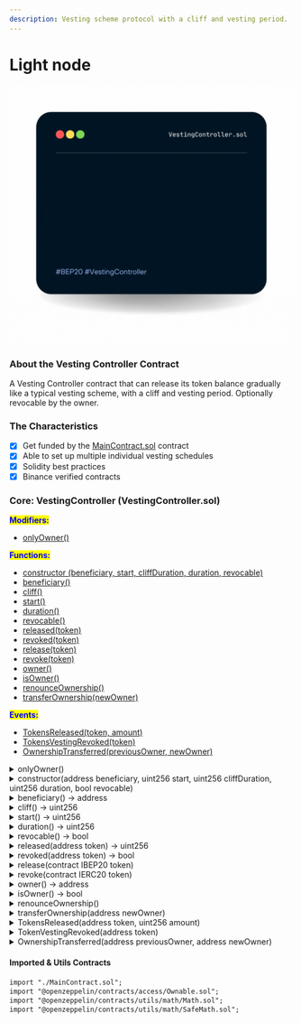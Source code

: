 ```yaml
---
description: Vesting scheme protocol with a cliff and vesting period.
---
```


# Light node

![](../../.gitbook/assets/vestingController.gif)

### About the Vesting Controller Contract

A Vesting Controller contract that can release its token balance gradually like a typical vesting scheme, with a cliff and vesting period. Optionally revocable by the owner.

### The Characteristics

* [x] Get funded by the [MainContract.sol](overview.md#about-the-main-contract) contract
* [x] Able to set up multiple individual vesting schedules
* [x] Solidity best practices
* [x] Binance verified contracts

### Core: VestingController (VestingController.sol)

<mark style="color:blue;">**Modifiers:**</mark>

* [onlyOwner()](light-node.md#onlyowner)

<mark style="color:blue;">**Functions:**</mark>

* [constructor (beneficiary, start, cliffDuration, duration, revocable)](light-node.md#constructor-address-beneficiary-uint256-start-uint256-cliffduration-uint256-duration-bool-revocable)
* [beneficiary()](light-node.md#beneficiary-address)
* [cliff()](light-node.md#cliff-uint256)
* [start()](light-node.md#start-uint256)
* [duration()](light-node.md#duration-uint256)
* [revocable()](light-node.md#revocable-bool)
* [released(token)](light-node.md#released-address-token-uint256)
* [revoked(token)](light-node.md#revoked-address-token-bool)
* [release(token)](light-node.md#release-contract-ibep20-token)
* [revoke(token)](light-node.md#revoke-contract-ierc20-token)
* [owner()](light-node.md#owner-address)
* [isOwner()](light-node.md#isowner-bool)
* [renounceOwnership()](light-node.md#renounceownership)
* [transferOwnership(newOwner)](light-node.md#transferownership-address-newowner)

<mark style="color:blue;">**Events:**</mark>

* [TokensReleased(token, amount)](light-node.md#undefined)
* [TokensVestingRevoked(token)](light-node.md#undefined-1)
* [OwnershipTransferred(previousOwner, newOwner)](light-node.md#undefined-2)

<details>

<summary>onlyOwner()</summary>

Throws if called by any account other than the owner.

</details>

<details>

<summary>constructor(address beneficiary, uint256 start, uint256 cliffDuration, uint256 duration, bool revocable)</summary>

Creates a vesting contract that vests its balance of any ERC20 token to the beneficiary, gradually in a linear fashion until start + duration. By then all of the balance will have vested.

</details>

<details>

<summary>beneficiary() → address</summary>



</details>

<details>

<summary>cliff() → uint256</summary>



</details>

<details>

<summary>start() → uint256</summary>



</details>

<details>

<summary>duration() → uint256</summary>



</details>

<details>

<summary>revocable() → bool</summary>



</details>

<details>

<summary>released(address token) → uint256</summary>



</details>

<details>

<summary>revoked(address token) → bool</summary>



</details>

<details>

<summary>release(contract IBEP20 token)</summary>



</details>

<details>

<summary>revoke(contract IERC20 token)</summary>



</details>

<details>

<summary>owner() → address</summary>

Returns the address of the current owner.

</details>

<details>

<summary>isOwner() → bool</summary>

Returns true if the caller is the current owner.

</details>

<details>

<summary>renounceOwnership()</summary>



</details>

<details>

<summary>transferOwnership(address newOwner)</summary>

Transfers ownership of the contract to a new account (`newOwner`). Can only be called by the current owner.

</details>

<details>

<summary>TokensReleased(address token, uint256 amount)</summary>



</details>

<details>

<summary>TokenVestingRevoked(address token)</summary>



</details>

<details>

<summary>OwnershipTransferred(address previousOwner, address newOwner)</summary>



</details>

#### Imported & Utils Contracts

```solidity
import "./MainContract.sol";
import "@openzeppelin/contracts/access/Ownable.sol";
import "@openzeppelin/contracts/utils/math/Math.sol";
import "@openzeppelin/contracts/utils/math/SafeMath.sol";
```
